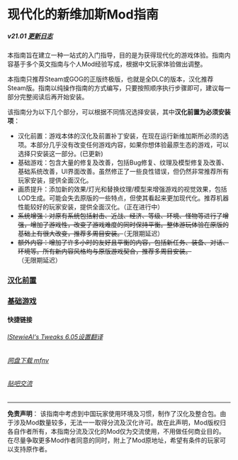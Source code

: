 <h1>现代化的新维加斯Mod指南</h1>
<h5>v21.01 <a href='https://github.com/feelbetterhua/nvguideline_cn/blob/master/changelog.md' title='更新日志'>更新日志</a></h5>
<p>本指南旨在建立一种一站式的入门指导，目的是为获得现代化的游戏体验。指南内容基于多个英文指南与个人Mod经验写成，根据中文玩家体验做出调整。</p>
<p>本指南只推荐Steam或GOG的正版终极版，也就是全DLC的版本，汉化推荐Steam版。指南以纯操作指南的方式编写，只要按照顺序执行步骤即可，建议每一部分完整阅读后再开始安装。</p>
<p>该指南分为以下几个部分，可以根据不同情况选择安装，其中<strong>汉化前置为必须安装项</strong>：</p>
<ul>
<li>汉化前置：游戏本体的汉化及前置补丁安装，在现在运行新维加斯所必须的选项。本部分几乎没有改变任何游戏内容，如果你想体验最原生态的游戏，可以选择只安装这一部分。(已更新)</li>
<li>基础游戏：包含大量的修复及改善，包括Bug修复、纹理及模型修复及改善、基础系统改善，UI界面改善。虽然修正了一些良性错误，但仍然非常推荐所有玩家安装，提供全面汉化。</li>
<li>画质提升：添加新的效果/灯光和替换纹理/模型来增强游戏的视觉效果，包括LOD生成。可能会失去原版的一些特点，但使其看起来更加现代化。推荐机器性能较好的玩家安装，提供全面汉化。（正在进行中）</li>
<li><del>系统增强：对原有系统包括射击、近战、经济、等级、环境、怪物等进行了增强，增加了游戏性，改变了游戏难度的同时保持平衡。整体游玩体验在原版的基础上有很大改变，推荐多周目安装。</del>（无限期延迟）</li>
<li><del>额外内容：增加了许多小时的友好且平衡的内容，包括新任务、装备、对话、环境等。所有新内容风格均与原版游戏契合，推荐多周目安装。</del>（无限期延迟）</li>

</ul>
<h3><a href='https://github.com/feelbetterhua/nvguideline_cn/blob/master/md/utilities.md' title='汉化前置'>汉化前置</a></h3>
<h3><a href='https://github.com/feelbetterhua/nvguideline_cn/blob/master/md/Base%20Game.md' title='基础游戏'>基础游戏</a></h3>
<h4>快捷链接</h4>
<h6><a href='https://github.com/feelbetterhua/nvguideline_cn/blob/master/md/nvse_stewie_tweaks.ini' title='设置翻译'>lStewieAl‘s Tweaks 6.05设置翻译</a></h6>
<h6><a href='https://pan.baidu.com/s/1gOKY_pqprm4DezjjqEwuGw' title='资源地址'>网盘下载 mfnv</a></h6>
<h6><a href='https://tieba.baidu.com/p/6204813459' title='帖子地址'>贴吧交流</a></h6>
<hr />
<p><strong>免责声明</strong>： 该指南中考虑到中国玩家使用环境及习惯，制作了汉化及整合包。由于涉及Mod数量较多，无法一一取得分流及汉化许可。故在此声明，Mod版权归各自作者所有，本指南分流及汉化的Mod仅为交流使用，不用做任何商业目的。在尽量争取更多Mod作者同意的同时，附上了Mod原地址，希望有条件的玩家可以支持原作者。</p>
